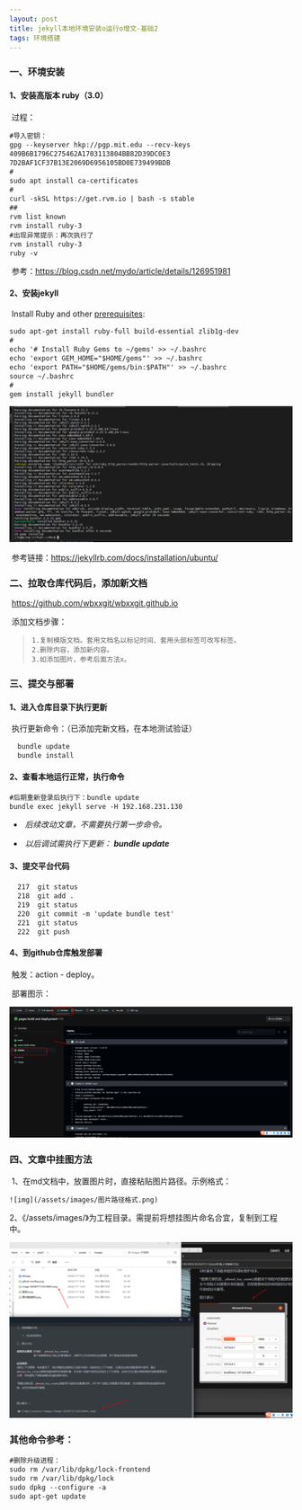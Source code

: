 ```yaml
---
layout: post
title: jekyll本地环境安装o运行o增文-基础2
tags: 环境搭建
---
```




### 一、环境安装

#### 	1、安装高版本 ruby（3.0）

​	过程：	

```
#导入密钥：
gpg --keyserver hkp://pgp.mit.edu --recv-keys 409B6B1796C275462A1703113804BB82D39DC0E3 7D2BAF1CF37B13E2069D6956105BD0E739499BDB
#
sudo apt install ca-certificates
#
curl -skSL https://get.rvm.io | bash -s stable
##
rvm list known
rvm install ruby-3
#出现异常提示：再次执行了
rvm install ruby-3
ruby -v
```

​	参考：https://blog.csdn.net/mydo/article/details/126951981

#### 	2、安装jekyll 

​	Install Ruby and other [prerequisites](https://jekyllrb.com/docs/installation/#requirements):	

```
sudo apt-get install ruby-full build-essential zlib1g-dev
#
echo '# Install Ruby Gems to ~/gems' >> ~/.bashrc
echo 'export GEM_HOME="$HOME/gems"' >> ~/.bashrc
echo 'export PATH="$HOME/gems/bin:$PATH"' >> ~/.bashrc
source ~/.bashrc
#
gem install jekyll bundler
```

![img](/assets/images/2024-07-18-jekyll本地环境安装o运行o增文-基础2/1.png)

​	参考链接：https://jekyllrb.com/docs/installation/ubuntu/

### 二、拉取仓库代码后，添加新文档

​	https://github.com/wbxxgit/wbxxgit.github.io

​	添加文档步骤：

> ```
> 1.复制模版文档。套用文档名以标记时间、套用头部标签可改写标签。
> 2.删除内容，添加新内容。
> 3.如添加图片，参考后面方法x。
> ```

### 三、提交与部署

#### 	1、进入仓库目录下执行更新

​		执行更新命令：（已添加完新文档，在本地测试验证）

```
  bundle update
  bundle install
```

#### 	2、查看本地运行正常，执行命令

```
#后期重新登录后执行下：bundle update
bundle exec jekyll serve -H 192.168.231.130
```

- ​	              *后续改动文章，不需要执行第一步命令。*

- ​	               *以后调试需执行下更新： **bundle update***


#### 	3、提交平台代码

```
  217  git status
  218  git add .
  219  git status
  220  git commit -m 'update bundle test'
  221  git status
  222  git push
```

#### 	4、到github仓库触发部署

​		触发：action - deploy。

​		部署图示：

![img](/assets/images/2024-07-18-jekyll本地环境安装o运行o增文-基础2/2.png)

### 四、文章中挂图方法

​	1、在md文档中，放置图片时，直接粘贴图片路径。示例格式：

```
![img](/assets/images/图片路径格式.png)
```

​	2、《/assets/images/》为工程目录。需提前将想挂图片命名合宜，复制到工程中。

![img](/assets/images/2024-07-18-jekyll本地环境安装o运行o增文-基础2/3.png)

### 其他命令参考：

```
#删除升级进程：
sudo rm /var/lib/dpkg/lock-frontend
sudo rm /var/lib/dpkg/lock
sudo dpkg --configure -a
sudo apt-get update
```

